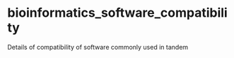 # bioinformatics_software_compatibility
Details of compatibility of software commonly used in tandem
